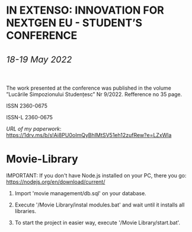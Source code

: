 # IN EXTENSO: INNOVATION FOR NEXTGEN EU - STUDENT’S CONFERENCE <sub> <h6> 18-19 May 2022 </h6> </sub>

The work presented at the conference was published in the volume ”Lucările Simpozionului Studențesc” Nr 9/2022. Refference no 35 page.

ISSN 2360-0675

ISSN-L 2360-0675

*URL of my paperwork*: https://1drv.ms/b/s!Ai8PU0oImQyBhIMtSV51eh12zufRew?e=LZxWla

# Movie-Library

IMPORTANT: If you don't have Node.js installed on your PC, there you go: https://nodejs.org/en/download/current/

1. Import 'movie management/db.sql' on your database.

2. Execute '/Movie Library/instal modules.bat' and wait until it installs all libraries.

3. To start the project in easier way, execute '/Movie Library/start.bat'.
